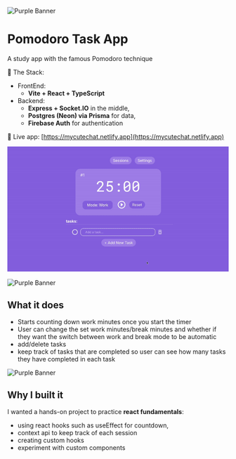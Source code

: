 ![Purple Banner](https://singlecolorimage.com/get/c59af9/1000x50)

# Pomodoro Task App

A study app with the famous Pomodoro technique 

🪻 The Stack: 

* FrontEnd:
  - **Vite + React + TypeScript**
* Backend: 
  - **Express + Socket.IO** in the middle,
  - **Postgres (Neon) via Prisma** for data,
  - **Firebase Auth** for authentication

🪻 Live app: [https://mycutechat.netlify.app](https://mycutechat.netlify.app)  

![til](./src/live-demo.gif)

![Purple Banner](https://singlecolorimage.com/get/c59af9/1000x5)

## What it does

- Starts counting down work minutes once you start the timer
- User can change the set work minutes/break minutes and whether if they want the switch between work and break mode to be automatic 
- add/delete tasks
- keep track of tasks that are completed so user can see how many tasks they have completed in each task 


![Purple Banner](https://singlecolorimage.com/get/c59af9/1000x5)

## Why I built it

I wanted a hands-on project to practice **react fundamentals**:  
- using react hooks such as useEffect for countdown,  
- context api to keep track of each session
- creating custom hooks
- experiment with custom components


